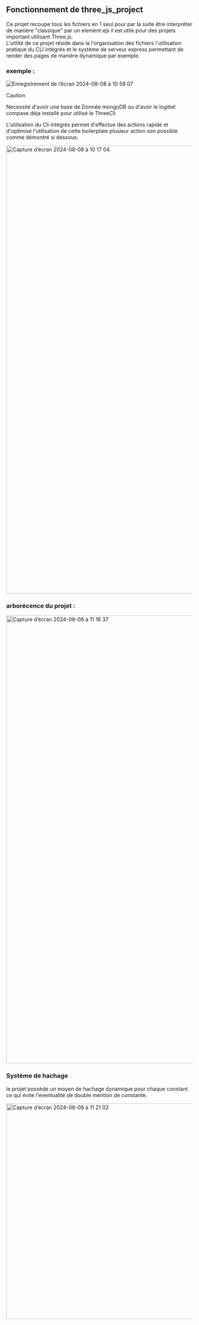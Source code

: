 ## Fonctionnement de three_js_project
Ce projet recoupe tous les fichiers en 1 seul pour par la suite être interprêter de manière "classique" par un element ejs il est utile pour des projets important utilisant Three.js.<br>
L'utilité de ce projet réside dans la l'organisation des fichiers l'utilisation pratique du CLI intégrés et le système de serveur express permettant de render des pages de manière
dynamique par exemple.

### exemple :

![Enregistrement de l’écran 2024-08-08 à 10 58 07](https://github.com/user-attachments/assets/ae2ed9c7-48ac-4dca-8ee6-7ac5abdf1fdb)

> [!CAUTION]
> Necessité d'avoir une base de Donnée mongoDB  ou d'avoir le logitiel compase déja installé pour utilisé le ThreeCli
<p>
  L'utilisation du Cli intégrés permet d'effectue des actions rapide et d'optimisé l'utilisation de cette boilerplate plusieur action son 
  possible comme démontré si dessous.
</p>
<img width="1208" alt="Capture d’écran 2024-08-08 à 10 17 04" src="https://github.com/user-attachments/assets/53312eef-0df0-4120-ad9a-72941e77eb49">

### arborécence du projet :

<img width="1208" alt="Capture d’écran 2024-08-08 à 11 18 37" src="https://github.com/user-attachments/assets/00d691a9-6dfb-4743-b19f-63af467b811a">

### Système de hachage
<p>
  le projet possède un moyen de hachage dynamique pour chaque constant ce qui évite l'eventualité de double mention de constante.
</p>

<img width="581" alt="Capture d’écran 2024-08-08 à 11 21 02" src="https://github.com/user-attachments/assets/5ca631ca-5f1b-4ad9-92be-5ef0b3453e8a">
